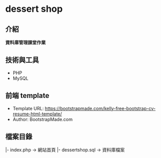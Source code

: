 # dessert shop

## 介紹
**資料庫管理課堂作業**

## 技術與工具
- PHP
- MySQL

## 前端 template
- Template URL: https://bootstrapmade.com/kelly-free-bootstrap-cv-resume-html-template/
- Author: BootstrapMade.com

## 檔案目錄
|- index.php         -> 網站首頁
|- dessertshop.sql   -> 資料庫檔案
